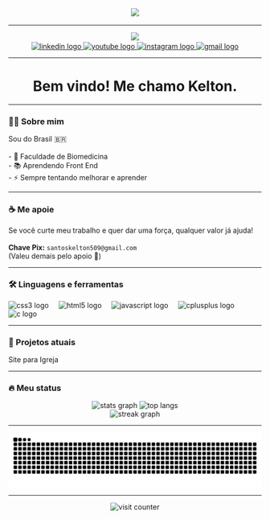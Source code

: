 <div align="center">
  <img height="150" src="https://media.giphy.com/media/xaO6TmgQmKEQ4516sE/giphy.gif?cid=ecf05e47zf7w82i4wusse25w5nk8o51c1afg5gfhvvw7q0g1&ep=v1_gifs_search&rid=giphy.gif&ct=g" />
</div>

---

<div align="center">
  <img src="https://readme-typing-svg.demolab.com?font=Fira+Code&size=22&pause=1000&color=F7F7F7&center=true&vCenter=true&width=435&lines=Oi!+Sou+Kelton+%F0%9F%91%8B;Front-end+em+progresso...;Bora+codar!+%F0%9F%92%BB" />
</div>

<div align="center">
  <a href="www.linkedin.com/in/kelton-d-santos" target="_blank">
    <img src="https://img.shields.io/static/v1?message=LinkedIn&logo=linkedin&label=&color=0077B5&logoColor=white&labelColor=&style=for-the-badge" height="25" alt="linkedin logo" />
  </a>
  <a href="https://www.youtube.com/@KnoriOFC?sub_confirmation=1" target="_blank">
    <img src="https://img.shields.io/static/v1?message=Youtube&logo=youtube&label=&color=FF0000&logoColor=white&labelColor=&style=for-the-badge" height="25" alt="youtube logo" />
  </a>
  <a href="https://instagram.com/kelton.ks" target="_blank">
    <img src="https://img.shields.io/static/v1?message=Instagram&logo=instagram&label=&color=E4405F&logoColor=white&labelColor=&style=for-the-badge" height="25" alt="instagram logo" />
  </a>
  <a href="mailto:keltonsantos509@gmail.com" target="_blank">
    <img src="https://img.shields.io/static/v1?message=Gmail&logo=gmail&label=&color=D14836&logoColor=white&labelColor=&style=for-the-badge" height="25" alt="gmail logo" />
  </a>
</div>

---

<h1 align="center">Bem vindo! Me chamo Kelton.</h1>

---

<h3 align="left">👨‍💻 Sobre mim</h3>

<p align="left">
  Sou do Brasil 🇧🇷<br><br>
  - 🔭 Faculdade de Biomedicina<br>
  - 📚 Aprendendo Front End<br>
  - ⚡ Sempre tentando melhorar e aprender
</p>

---

<h3 align="left">☕ Me apoie</h3>

<p align="left">
  Se você curte meu trabalho e quer dar uma força, qualquer valor já ajuda!<br><br>
  <strong>Chave Pix:</strong> <code>santoskelton509@gmail.com</code><br>
  (Valeu demais pelo apoio 🙌)
</p>

---

<h3 align="left">🛠 Linguagens e ferramentas</h3>

<div align="left">
  <img src="https://cdn.jsdelivr.net/gh/devicons/devicon/icons/css3/css3-original.svg" height="40" alt="css3 logo" />
  <img width="12" />
  <img src="https://cdn.jsdelivr.net/gh/devicons/devicon/icons/html5/html5-original.svg" height="40" alt="html5 logo" />
  <img width="12" />
  <img src="https://cdn.jsdelivr.net/gh/devicons/devicon/icons/javascript/javascript-original.svg" height="40" alt="javascript logo" />
  <img width="12" />
  <img src="https://cdn.jsdelivr.net/gh/devicons/devicon/icons/cplusplus/cplusplus-original.svg" height="40" alt="cplusplus logo" />
  <img width="12" />
  <img src="https://cdn.jsdelivr.net/gh/devicons/devicon/icons/c/c-original.svg" height="40" alt="c logo" />
</div>

---

<h3 align="left">🚧 Projetos atuais</h3>

<p align="left">
  Site para Igreja
</p>

---

<h3 align="left">🔥 Meu status</h3>

<div align="center">
  <img src="https://github-readme-stats.vercel.app/api?username=KeltonPG&show_icons=true&theme=apprentice&locale=pt-br&hide_border=true" height="150" alt="stats graph" />
  <img src="https://github-readme-stats.vercel.app/api/top-langs?username=KeltonPG&layout=compact&theme=apprentice&hide_border=true" height="150" alt="top langs" />
</div>

<div align="center">
  <img src="https://streak-stats.demolab.com?user=KeltonPG&locale=pt-br&mode=daily&theme=dark&hide_border=false&border_radius=5&order=3" height="220" alt="streak graph" />
</div>

---

<picture align="center">
  <source media="(prefers-color-scheme: dark)" srcset="https://raw.githubusercontent.com/KeltonPG/KeltonPG/output/github-contribution-grid-snake-dark.svg">
  <source media="(prefers-color-scheme: light)" srcset="https://raw.githubusercontent.com/KeltonPG/KeltonPG/output/github-contribution-grid-snake-dark.svg">
  <img align="center" alt="github contribution grid snake animation" src="https://raw.githubusercontent.com/KeltonPG/KeltonPG/output/github-contribution-grid-snake.svg">
</picture>

---

<p align="center">
  <img src="https://komarev.com/ghpvc/?username=KeltonPG&label=Visualizações&color=0e75b6&style=flat" alt="visit counter"/>
</p>
